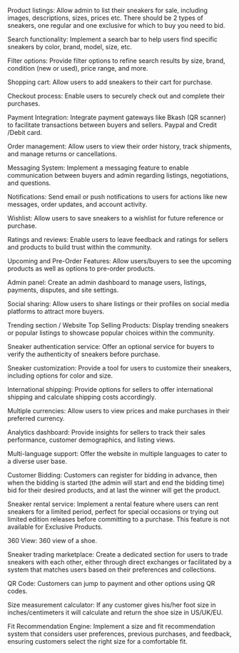 Product listings: Allow admin to list their sneakers for sale, including images, descriptions, sizes, prices etc. There should be 2 types of sneakers, one regular and one exclusive for which to buy you need to bid.

Search functionality: Implement a search bar to help users find specific sneakers by color, brand, model, size, etc.

Filter options: Provide filter options to refine search results by size, brand, condition (new or used), price range, and more.

Shopping cart: Allow users to add sneakers to their cart for purchase.

Checkout process: Enable users to securely check out and complete their purchases.

Payment Integration: Integrate payment gateways like Bkash (QR scanner) to facilitate transactions between buyers and sellers. Paypal and Credit /Debit card.

Order management: Allow users to view their order history, track shipments, and manage returns or cancellations.

Messaging System: Implement a messaging feature to enable communication between buyers and admin regarding listings, negotiations, and questions.

Notifications: Send email or push notifications to users for actions like new messages, order updates, and account activity.

Wishlist: Allow users to save sneakers to a wishlist for future reference or purchase.

Ratings and reviews: Enable users to leave feedback and ratings for sellers and products to build trust within the community.

Upcoming and Pre-Order Features: Allow users/buyers to see the upcoming products as well as options to pre-order products.

Admin panel: Create an admin dashboard to manage users, listings, payments, disputes, and site settings.

Social sharing: Allow users to share listings or their profiles on social media platforms to attract more buyers.

Trending section / Website Top Selling Products: Display trending sneakers or popular listings to showcase popular choices within the community.

Sneaker authentication service: Offer an optional service for buyers to verify the authenticity of sneakers before purchase.

Sneaker customization: Provide a tool for users to customize their sneakers, including options for color and size.

International shipping: Provide options for sellers to offer international shipping and calculate shipping costs accordingly.

Multiple currencies: Allow users to view prices and make purchases in their preferred currency.

Analytics dashboard: Provide insights for sellers to track their sales performance, customer demographics, and listing views.

Multi-language support: Offer the website in multiple languages to cater to a diverse user base.

Customer Bidding: Customers can register for bidding in advance, then when the bidding is started (the admin will start and end the bidding time) bid for their desired products, and at last the winner will get the product.

Sneaker rental service: Implement a rental feature where users can rent sneakers for a limited period, perfect for special occasions or trying out limited edition releases before committing to a purchase. This feature is not available for Exclusive Products.

360 View: 360 view of a shoe.

Sneaker trading marketplace: Create a dedicated section for users to trade sneakers with each other, either through direct exchanges or facilitated by a system that matches users based on their preferences and collections.

QR Code: Customers can jump to payment and other options using QR codes.

Size measurement calculator: If any customer gives his/her foot size in inches/centimeters it will calculate and return the shoe size in US/UK/EU.

Fit Recommendation Engine: Implement a size and fit recommendation system that considers user preferences, previous purchases, and feedback, ensuring customers select the right size for a comfortable fit.
